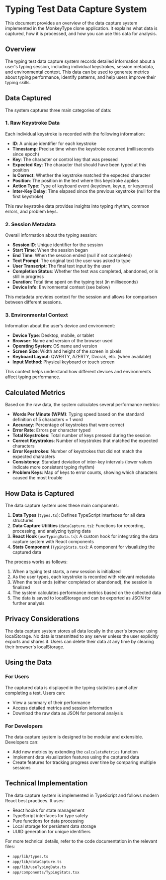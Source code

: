 # Typing Test Data Capture System

This document provides an overview of the data capture system implemented in the MonkeyType clone application. It explains what data is captured, how it is processed, and how you can use this data for analysis.

## Overview

The typing test data capture system records detailed information about a user's typing session, including individual keystrokes, session metadata, and environmental context. This data can be used to generate metrics about typing performance, identify patterns, and help users improve their typing skills.

## Data Captured

The system captures three main categories of data:

### 1. Raw Keystroke Data

Each individual keystroke is recorded with the following information:

- **ID**: A unique identifier for each keystroke
- **Timestamp**: Precise time when the keystroke occurred (milliseconds since epoch)
- **Key**: The character or control key that was pressed
- **Expected Key**: The character that should have been typed at this position
- **Is Correct**: Whether the keystroke matched the expected character
- **Position**: The position in the text where this keystroke applies
- **Action Type**: Type of keyboard event (keydown, keyup, or keypress)
- **Inter-Key Delay**: Time elapsed since the previous keystroke (null for the first keystroke)

This raw keystroke data provides insights into typing rhythm, common errors, and problem keys.

### 2. Session Metadata

Overall information about the typing session:

- **Session ID**: Unique identifier for the session
- **Start Time**: When the session began
- **End Time**: When the session ended (null if not completed)
- **Text Prompt**: The original text the user was asked to type
- **User Transcript**: The final text input by the user
- **Completion Status**: Whether the test was completed, abandoned, or is still in progress
- **Duration**: Total time spent on the typing test (in milliseconds)
- **Device Info**: Environmental context (see below)

This metadata provides context for the session and allows for comparison between different sessions.

### 3. Environmental Context

Information about the user's device and environment:

- **Device Type**: Desktop, mobile, or tablet
- **Browser**: Name and version of the browser used
- **Operating System**: OS name and version
- **Screen Size**: Width and height of the screen in pixels
- **Keyboard Layout**: QWERTY, AZERTY, Dvorak, etc. (when available)
- **Input Method**: Physical keyboard or touch screen

This context helps understand how different devices and environments affect typing performance.

## Calculated Metrics

Based on the raw data, the system calculates several performance metrics:

- **Words Per Minute (WPM)**: Typing speed based on the standard definition of 5 characters = 1 word
- **Accuracy**: Percentage of keystrokes that were correct
- **Error Rate**: Errors per character typed
- **Total Keystrokes**: Total number of keys pressed during the session
- **Correct Keystrokes**: Number of keystrokes that matched the expected characters
- **Error Keystrokes**: Number of keystrokes that did not match the expected characters
- **Consistency**: Standard deviation of inter-key intervals (lower values indicate more consistent typing rhythm)
- **Problem Keys**: Map of keys to error counts, showing which characters caused the most trouble

## How Data is Captured

The data capture system uses these main components:

1. **Data Types** (`types.ts`): Defines TypeScript interfaces for all data structures
2. **Data Capture Utilities** (`dataCapture.ts`): Functions for recording, processing, and analyzing typing data
3. **React Hook** (`useTypingData.ts`): A custom hook for integrating the data capture system with React components
4. **Stats Component** (`TypingStats.tsx`): A component for visualizing the captured data

The process works as follows:

1. When a typing test starts, a new session is initialized
2. As the user types, each keystroke is recorded with relevant metadata
3. When the test ends (either completed or abandoned), the session is finalized
4. The system calculates performance metrics based on the collected data
5. The data is saved to localStorage and can be exported as JSON for further analysis

## Privacy Considerations

The data capture system stores all data locally in the user's browser using localStorage. No data is transmitted to any server unless the user explicitly exports and shares it. Users can delete their data at any time by clearing their browser's localStorage.

## Using the Data

### For Users

The captured data is displayed in the typing statistics panel after completing a test. Users can:

- View a summary of their performance
- Access detailed metrics and session information
- Download the raw data as JSON for personal analysis

### For Developers

The data capture system is designed to be modular and extensible. Developers can:

- Add new metrics by extending the `calculateMetrics` function
- Implement data visualization features using the captured data
- Create features for tracking progress over time by comparing multiple sessions

## Technical Implementation

The data capture system is implemented in TypeScript and follows modern React best practices. It uses:

- React hooks for state management
- TypeScript interfaces for type safety
- Pure functions for data processing
- Local storage for persistent data storage
- UUID generation for unique identifiers

For more technical details, refer to the code documentation in the relevant files:

- `app/lib/types.ts`
- `app/lib/dataCapture.ts`
- `app/lib/useTypingData.ts`
- `app/components/TypingStats.tsx` 